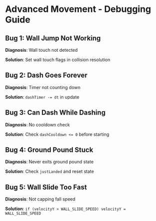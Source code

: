 # Advanced Movement - Debugging Guide

## Bug 1: Wall Jump Not Working

**Diagnosis**: Wall touch not detected

**Solution**: Set wall touch flags in collision resolution

## Bug 2: Dash Goes Forever

**Diagnosis**: Timer not counting down

**Solution**: `dashTimer -= dt` in update

## Bug 3: Can Dash While Dashing

**Diagnosis**: No cooldown check

**Solution**: Check `dashCooldown <= 0` before starting

## Bug 4: Ground Pound Stuck

**Diagnosis**: Never exits ground pound state

**Solution**: Check `justLanded` and reset state

## Bug 5: Wall Slide Too Fast

**Diagnosis**: Not capping fall speed

**Solution**: `if (velocityY > WALL_SLIDE_SPEED) velocityY = WALL_SLIDE_SPEED`
